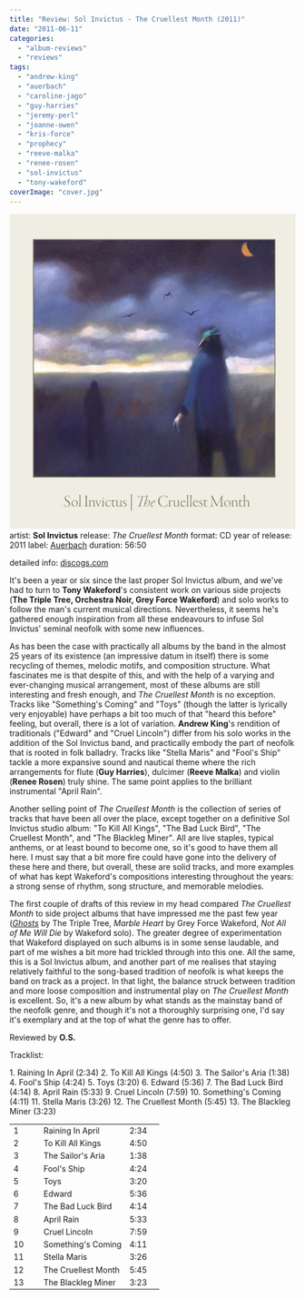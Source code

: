 ```yaml
---
title: "Review: Sol Invictus - The Cruellest Month (2011)"
date: "2011-06-11"
categories: 
  - "album-reviews"
  - "reviews"
tags: 
  - "andrew-king"
  - "auerbach"
  - "caroline-jago"
  - "guy-harries"
  - "jeremy-perl"
  - "joanne-owen"
  - "kris-force"
  - "prophecy"
  - "reeve-malka"
  - "renee-rosen"
  - "sol-invictus"
  - "tony-wakeford"
coverImage: "cover.jpg"
---
```


[![](images/cover.jpg "solin_tcm")](http://www.eveningoflight.nl/wordpress/wp-content/uploads/2011/06/cover.jpg)artist: **Sol Invictus** release: _The Cruellest Month_ format: CD year of release: 2011 label: [Auerbach](http://www.prophecyproductions.de/front_content.php?idcat=264&lang=3) duration: 56:50

detailed info: [discogs.com](http://www.discogs.com/Sol-Invictus-The-Cruellest-Month/release/2884210)

It's been a year or six since the last proper Sol Invictus album, and we've had to turn to **Tony Wakeford**'s consistent work on various side projects (**The Triple Tree, Orchestra Noir, Grey Force Wakeford**) and solo works to follow the man's current musical directions. Nevertheless, it seems he's gathered enough inspiration from all these endeavours to infuse Sol Invictus' seminal neofolk with some new influences.

As has been the case with practically all albums by the band in the almost 25 years of its existence (an impressive datum in itself) there is some recycling of themes, melodic motifs, and composition structure. What fascinates me is that despite of this, and with the help of a varying and ever-changing musical arrangement, most of these albums are still interesting and fresh enough, and _The Cruellest Month_ is no exception. Tracks like "Something's Coming" and "Toys" (though the latter is lyrically very enjoyable) have perhaps a bit too much of that "heard this before" feeling, but overall, there is a lot of variation. **Andrew King**'s rendition of traditionals ("Edward" and "Cruel Lincoln") differ from his solo works in the addition of the Sol Invictus band, and practically embody the part of neofolk that is rooted in folk balladry. Tracks like "Stella Maris" and "Fool's Ship" tackle a more expansive sound and nautical theme where the rich arrangements for flute (**Guy Harries**), dulcimer (**Reeve Malka**) and violin (**Renee Rosen**) truly shine. The same point applies to the brilliant instrumental "April Rain".

Another selling point of _The Cruellest Month_ is the collection of series of tracks that have been all over the place, except together on a definitive Sol Invictus studio album: "To Kill All Kings", "The Bad Luck Bird", "The Cruellest Month", and "The Blackleg Miner". All are live staples, typical anthems, or at least bound to become one, so it's good to have them all here. I must say that a bit more fire could have gone into the delivery of these here and there, but overall, these are solid tracks, and more examples of what has kept Wakeford's compositions interesting throughout the years: a strong sense of rhythm, song structure, and memorable melodies.

The first couple of drafts of this review in my head compared _The Cruellest Month_ to side project albums that have impressed me the past few year (_[Ghosts](http://www.eveningoflight.nl/2008/12/01/review-the-triple-tree-ghosts-2008/ "Review: The Triple Tree – Ghosts (2008)")_ by The Triple Tree, _Marble Heart_ by Grey Force Wakeford, _Not All of Me Will Die_ by Wakeford solo). The greater degree of experimentation that Wakeford displayed on such albums is in some sense laudable, and part of me wishes a bit more had trickled through into this one. All the same, this is a Sol Invictus album, and another part of me realises that staying relatively faithful to the song-based tradition of neofolk is what keeps the band on track as a project. In that light, the balance struck between tradition and more loose composition and instrumental play on _The Cruellest Month_ is excellent. So, it's a new album by what stands as the mainstay band of the neofolk genre, and though it's not a thoroughly surprising one, I'd say it's exemplary and at the top of what the genre has to offer.

Reviewed by **O.S.**

Tracklist:

1\. Raining In April (2:34) 2. To Kill All Kings (4:50) 3. The Sailor's Aria (1:38) 4. Fool's Ship (4:24) 5. Toys (3:20) 6. Edward (5:36) 7. The Bad Luck Bird (4:14) 8. April Rain (5:33) 9. Cruel Lincoln (7:59) 10. Something's Coming (4:11) 11. Stella Maris (3:26) 12. The Cruellest Month (5:45) 13. The Blackleg Miner (3:23)

<table id="playlist-0" class="playlist mini_playlist"><tbody><tr class="first"><td class="track_pos" style="width: 25px;">1</td><td class="track_artists"></td><td class="track"><span class="track_title">Raining In April</span></td><td class="track_duration" width="25">2:34</td><td width="1"></td></tr><tr><td class="track_pos" style="width: 25px;">2</td><td class="track_artists"></td><td class="track"><span class="track_title">To Kill All Kings</span></td><td class="track_duration" width="25">4:50</td><td width="1"></td></tr><tr><td class="track_pos" style="width: 25px;">3</td><td class="track_artists"></td><td class="track"><span class="track_title">The Sailor's Aria</span></td><td class="track_duration" width="25">1:38</td><td width="1"></td></tr><tr><td class="track_pos" style="width: 25px;">4</td><td class="track_artists"></td><td class="track"><span class="track_title">Fool's Ship</span></td><td class="track_duration" width="25">4:24</td><td width="1"></td></tr><tr><td class="track_pos" style="width: 25px;">5</td><td class="track_artists"></td><td class="track"><span class="track_title">Toys</span></td><td class="track_duration" width="25">3:20</td><td width="1"></td></tr><tr><td class="track_pos" style="width: 25px;">6</td><td class="track_artists"></td><td class="track"><span class="track_title">Edward</span></td><td class="track_duration" width="25">5:36</td><td width="1"></td></tr><tr><td class="track_pos" style="width: 25px;">7</td><td class="track_artists"></td><td class="track"><span class="track_title">The Bad Luck Bird</span></td><td class="track_duration" width="25">4:14</td><td width="1"></td></tr><tr><td class="track_pos" style="width: 25px;">8</td><td class="track_artists"></td><td class="track"><span class="track_title">April Rain</span></td><td class="track_duration" width="25">5:33</td><td width="1"></td></tr><tr><td class="track_pos" style="width: 25px;">9</td><td class="track_artists"></td><td class="track"><span class="track_title">Cruel Lincoln</span></td><td class="track_duration" width="25">7:59</td><td width="1"></td></tr><tr><td class="track_pos" style="width: 25px;">10</td><td class="track_artists"></td><td class="track"><span class="track_title">Something's Coming</span></td><td class="track_duration" width="25">4:11</td><td width="1"></td></tr><tr><td class="track_pos" style="width: 25px;">11</td><td class="track_artists"></td><td class="track"><span class="track_title">Stella Maris</span></td><td class="track_duration" width="25">3:26</td><td width="1"></td></tr><tr><td class="track_pos" style="width: 25px;">12</td><td class="track_artists"></td><td class="track"><span class="track_title">The Cruellest Month</span></td><td class="track_duration" width="25">5:45</td><td width="1"></td></tr><tr><td class="track_pos" style="width: 25px;">13</td><td class="track_artists"></td><td class="track"><span class="track_title">The Blackleg Miner</span></td><td class="track_duration" width="25">3:23</td></tr></tbody></table>
